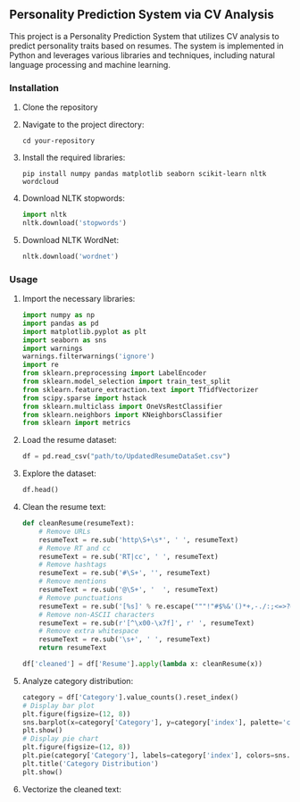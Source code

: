 ## Personality Prediction System via CV Analysis

This project is a Personality Prediction System that utilizes CV analysis to predict personality traits based on resumes. 
The system is implemented in Python and leverages various libraries and techniques, including natural language processing and machine learning.


### Installation
1. Clone the repository

2. Navigate to the project directory:
   ```
   cd your-repository
   ```
3. Install the required libraries:
   ```
   pip install numpy pandas matplotlib seaborn scikit-learn nltk wordcloud
   ```
4. Download NLTK stopwords:
   ```python
   import nltk
   nltk.download('stopwords')
   ```
5. Download NLTK WordNet:
   ```python
   nltk.download('wordnet')
   ```

### Usage
1. Import the necessary libraries:
   ```python
   import numpy as np
   import pandas as pd
   import matplotlib.pyplot as plt
   import seaborn as sns
   import warnings
   warnings.filterwarnings('ignore')
   import re
   from sklearn.preprocessing import LabelEncoder
   from sklearn.model_selection import train_test_split
   from sklearn.feature_extraction.text import TfidfVectorizer
   from scipy.sparse import hstack
   from sklearn.multiclass import OneVsRestClassifier
   from sklearn.neighbors import KNeighborsClassifier
   from sklearn import metrics
   ```
2. Load the resume dataset:
   ```python
   df = pd.read_csv("path/to/UpdatedResumeDataSet.csv")
   ```
3. Explore the dataset:
   ```python
   df.head()
   ```
4. Clean the resume text:
   ```python
   def cleanResume(resumeText):
       # Remove URLs
       resumeText = re.sub('http\S+\s*', ' ', resumeText)
       # Remove RT and cc
       resumeText = re.sub('RT|cc', ' ', resumeText)
       # Remove hashtags
       resumeText = re.sub('#\S+', '', resumeText)
       # Remove mentions
       resumeText = re.sub('@\S+', '  ', resumeText)
       # Remove punctuations
       resumeText = re.sub('[%s]' % re.escape("""!"#$%&'()*+,-./:;<=>?@[\]^_`{|}~"""), ' ', resumeText)
       # Remove non-ASCII characters
       resumeText = re.sub(r'[^\x00-\x7f]', r' ', resumeText)
       # Remove extra whitespace
       resumeText = re.sub('\s+', ' ', resumeText)
       return resumeText
   
   df['cleaned'] = df['Resume'].apply(lambda x: cleanResume(x))
   ```
5. Analyze category distribution:
   ```python
   category = df['Category'].value_counts().reset_index()
   # Display bar plot
   plt.figure(figsize=(12, 8))
   sns.barplot(x=category['Category'], y=category['index'], palette='cool')
   plt.show()
   # Display pie chart
   plt.figure(figsize=(12, 8))
   plt.pie(category['Category'], labels=category['index'], colors=sns.color_palette('cool'), autopct='%.0f%%')
   plt.title('Category Distribution')
   plt.show()
   ```
6. Vectorize the cleaned text:
   ```python
  
